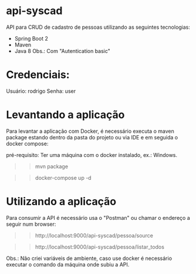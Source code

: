 # api-syscad

API para CRUD de cadastro de pessoas utilizando as seguintes tecnologias:

- Spring Boot 2
- Maven
- Java 8
Obs.: Com "Autentication basic"


# Credenciais:

Usuário: rodrigo
Senha: user

# Levantando a aplicação

Para levantar a aplicação com Docker, é necessário executa o maven package estando dentro da pasta do projeto ou via IDE e em seguida o docker compose:

pré-requisito: 
Ter uma máquina com o docker instalado, ex.: Windows.

>> mvn package

>> docker-compose up -d

# Utilizando a aplicação

Para consumir a API é necessário usa o "Postman" ou chamar o endereço a seguir num browser:

>> http://localhost:9000/api-syscad/pessoa/source 

>> http://localhost:9000/api-syscad/pessoa/listar_todos 

Obs.: Não criei variáveis de ambiente, caso use docker é necessário executar o comando da máquina onde subiu a API. 
